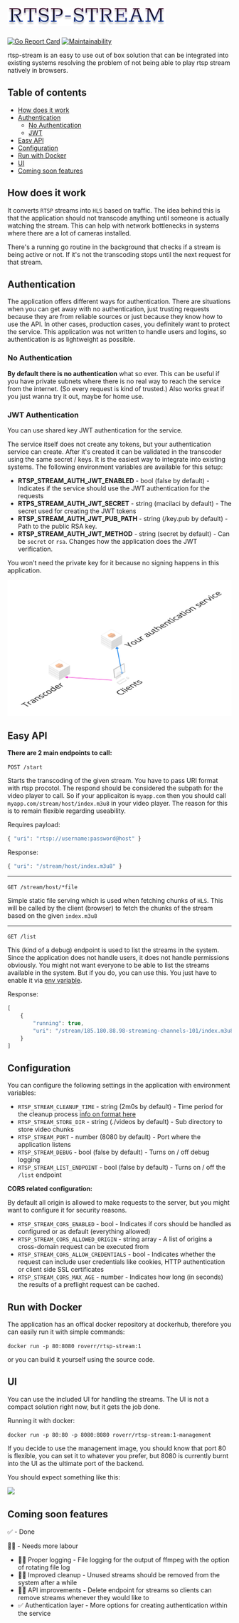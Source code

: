 # <img src="./rtsp-stream.png"/>

[![Go Report Card](https://goreportcard.com/badge/github.com/Roverr/rtsp-stream)](https://goreportcard.com/report/github.com/Roverr/rtsp-stream)
 [![Maintainability](https://api.codeclimate.com/v1/badges/202152e83296250ab527/maintainability)](https://codeclimate.com/github/Roverr/rtsp-stream/maintainability)

rtsp-stream is an easy to use out of box solution that can be integrated into existing systems resolving the problem of not being able to play rtsp stream natively in browsers. 

## Table of contents
* [How does it work](https://github.com/Roverr/rtsp-stream#how-does-it-work)
* [Authentication](https://github.com/Roverr/rtsp-stream#authentication)
    * [No Authentication](https://github.com/Roverr/rtsp-stream#no-authentication)
    * [JWT](https://github.com/Roverr/rtsp-stream#jwt-authentication)
* [Easy API](https://github.com/Roverr/rtsp-stream#easy-api)
* [Configuration](https://github.com/Roverr/rtsp-stream#configuration)
* [Run with Docker](https://github.com/Roverr/rtsp-stream#run-with-docker)
* [UI](https://github.com/Roverr/rtsp-stream#ui)
* [Coming soon features](https://github.com/Roverr/rtsp-stream#coming-soon-features)


## How does it work
It converts `RTSP` streams into `HLS` based on traffic. The idea behind this is that the application should not transcode anything until someone is actually watching the stream. This can help with network bottlenecks in systems where there are a lot of cameras installed.

There's a running go routine in the background that checks if a stream is being active or not. If it's not the transcoding stops until the next request for that stream.

## Authentication

The application offers different ways for authentication. There are situations when you can get away with no authentication, just
trusting requests because they are from reliable sources or just because they know how to use the API. In other cases, production cases, you definitely
want to protect the service. This application was not written to handle users and logins, so authentication is as lightweight as possible.


### No Authentication

**By default there is no authentication** what so ever. This can be useful if you have private subnets
where there is no real way to reach the service from the internet. (So every request is kind of trusted.) Also works great
if you just wanna try it out, maybe for home use.


### JWT Authentication

You can use shared key JWT authentication for the service.

The service itself does not create any tokens, but your authentication service can create.
After it's created it can be validated in the transcoder using the same secret / keys.
It is the easiest way to integrate into existing systems.
The following environment variables are available for this setup:

* **RTSP_STREAM_AUTH_JWT_ENABLED** - bool (false by default) - Indicates if the service should use the JWT authentication for the requests
* **RTPS_STREAM_AUTH_JWT_SECRET** - string (macilaci by default) - The secret used for creating the JWT tokens
* **RTSP_STREAM_AUTH_JWT_PUB_PATH** - string (/key.pub by default) - Path to the public RSA key.
* **RTSP_STREAM_AUTH_JWT_METHOD** - string (secret by default) - Can be `secret` or `rsa`. Changes how the application does the JWT verification.

You won't need the private key for it because no signing happens in this application.

<img src="./transcoder_auth.png"/>

## Easy API
**There are 2 main endpoints to call:**

`POST /start`

Starts the transcoding of the given stream. You have to pass URI format with rtsp procotol. 
The respond should be considered the subpath for the video player to call.
So if your applicaiton is `myapp.com` then you should call `myapp.com/stream/host/index.m3u8` in your video player.
The reason for this is to remain flexible regarding useability. 

Requires payload:
```js
{ "uri": "rtsp://username:password@host" }
```

Response:
```js
{ "uri": "/stream/host/index.m3u8" }
```
<hr>

`GET /stream/host/*file`

Simple static file serving which is used when fetching chunks of `HLS`. This will be called by the client (browser) to fetch the chunks of the stream based on the given `index.m3u8`
<hr>

`GET /list`

This (kind of a debug) endpoint is used to list the streams in the system. 
Since the application does not handle users, it does not handle permissions obviously. 
You might not want everyone to be able to list the streams 
available in the system. But if you do, you can use this. You just have to enable it via [env variable](https://github.com/Roverr/rtsp-stream#configuration).



Response:
```js
[
    {
        "running": true,
        "uri": "/stream/185.180.88.98-streaming-channels-101/index.m3u8"
    }
]
``` 

## Configuration

You can configure the following settings in the application with environment variables:

* `RTSP_STREAM_CLEANUP_TIME` - string (2m0s by default) - Time period for the cleanup process [info on format here](https://golang.org/pkg/time/#ParseDuration)
* `RTSP_STREAM_STORE_DIR` - string (./videos by default) - Sub directory to store video chunks
* `RTSP_STREAM_PORT` - number (8080 by default) - Port where the application listens
* `RTSP_STREAM_DEBUG` - bool (false by default) - Turns on / off debug logging
* `RTSP_STREAM_LIST_ENDPOINT` - bool (false by default) - Turns on / off the `/list` endpoint

**CORS related configuration:**

By default all origin is allowed to make requests to the server, but you might want to configure it for security reasons.
* `RTSP_STREAM_CORS_ENABLED` - bool - Indicates if cors should be handled as configured or as default (everything allowed)
* `RTSP_STREAM_CORS_ALLOWED_ORIGIN` - string array - A list of origins a cross-domain request can be executed from
* `RTSP_STREAM_CORS_ALLOW_CREDENTIALS` - bool - Indicates whether the request can include user credentials like cookies, HTTP authentication or client side SSL certificates
* `RTSP_STREAM_CORS_MAX_AGE` - number - Indicates how long (in seconds) the results of a preflight request can be cached.

## Run with Docker
The application has an offical docker repository at dockerhub, therefore you can easily run it with simple commands:

`docker run -p 80:8080 roverr/rtsp-stream:1`

or you can build it yourself using the source code.

## UI

You can use the included UI for handling the streams. The UI is not a compact solution right now, but it gets the job done.

Running it with docker:

`docker run -p 80:80 -p 8080:8080 roverr/rtsp-stream:1-management`

If you decide to use the management image, you should know that port 80 is flexible, you can set it to whatever you prefer, but 8080 is currently burnt into the UI as the ultimate port of the backend.

You should expect something like this:


<img src="./ui.gif"/>


## Coming soon features

✅ - Done

🤷‍♂️ - Needs more labour

* 🤷‍♂️ Proper logging - File logging for the output of ffmpeg with the option of rotating file log
* 🤷‍♂️ Improved cleanup - Unused streams should be removed from the system after a while
* 🤷‍♂️ API improvements - Delete endpoint for streams so clients can remove streams whenever they would like to
* ✅  Authentication layer - More options for creating authentication within the service

